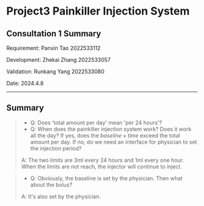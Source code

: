 # Project3 Painkiller Injection System 
## Consultation 1 Summary
Requirement: Panxin Tao 2022533112

Development: Zhekai Zhang 2022533057

Validation: Runkang Yang 2022533080

Date: 2024.4.8

---

## Summary

> - Q: Does 'total amount per day' mean 'per 24 hours'?
> - Q: When does the painkiller injection system work? Does it work all the day? If yes, does the $baseline \times time$ exceed the total amount per day. If no, do we need an interface for physician to set the injection period?
> 
> A: The two limits are 3ml every 24 hours and 1ml every one hour. When the limits are not reach, the injector will continue to inject.

> - Q: Obviously, the baseline is set by the physician. Then what about the bolus?
> 
> A: It's also set by the physician.
